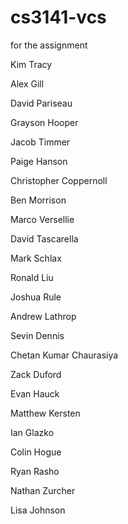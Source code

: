 # cs3141-vcs
for the assignment

Kim Tracy

Alex Gill

David Pariseau

Grayson Hooper

Jacob Timmer

Paige Hanson

Christopher Coppernoll

Ben Morrison

Marco Versellie

David Tascarella

Mark Schlax

Ronald Liu

Joshua Rule

Andrew Lathrop

Sevin Dennis

Chetan Kumar Chaurasiya

Zack Duford

Evan Hauck

Matthew Kersten

Ian Glazko

Colin Hogue

Ryan Rasho

Nathan Zurcher

Lisa Johnson
